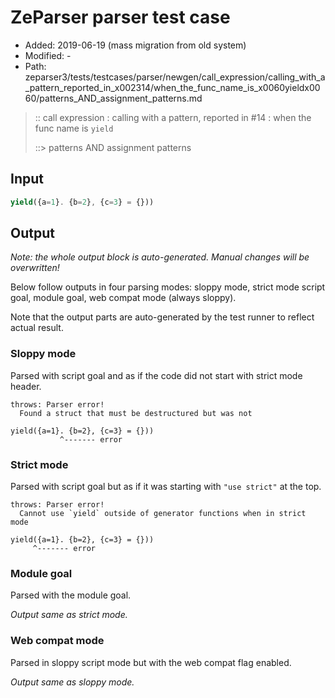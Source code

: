 # ZeParser parser test case

- Added: 2019-06-19 (mass migration from old system)
- Modified: -
- Path: zeparser3/tests/testcases/parser/newgen/call_expression/calling_with_a_pattern_reported_in_x002314/when_the_func_name_is_x0060yieldx0060/patterns_AND_assignment_patterns.md

> :: call expression : calling with a pattern, reported in #14 : when the func name is `yield`
>
> ::> patterns AND assignment patterns

## Input

`````js
yield({a=1}. {b=2}, {c=3} = {}))
`````

## Output

_Note: the whole output block is auto-generated. Manual changes will be overwritten!_

Below follow outputs in four parsing modes: sloppy mode, strict mode script goal, module goal, web compat mode (always sloppy).

Note that the output parts are auto-generated by the test runner to reflect actual result.

### Sloppy mode

Parsed with script goal and as if the code did not start with strict mode header.

`````
throws: Parser error!
  Found a struct that must be destructured but was not

yield({a=1}. {b=2}, {c=3} = {}))
           ^------- error
`````

### Strict mode

Parsed with script goal but as if it was starting with `"use strict"` at the top.

`````
throws: Parser error!
  Cannot use `yield` outside of generator functions when in strict mode

yield({a=1}. {b=2}, {c=3} = {}))
     ^------- error
`````


### Module goal

Parsed with the module goal.

_Output same as strict mode._

### Web compat mode

Parsed in sloppy script mode but with the web compat flag enabled.

_Output same as sloppy mode._
